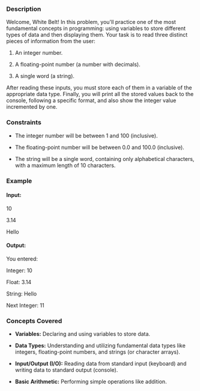 ### Description
Welcome, White Belt! In this problem, you'll practice one of the most fundamental concepts in programming: using variables to store different types of data and then displaying them. Your task is to read three distinct pieces of information from the user:
1. An integer number.
2. A floating-point number (a number with decimals).
3. A single word (a string).

After reading these inputs, you must store each of them in a variable of the appropriate data type. Finally, you will print all the stored values back to the console, following a specific format, and also show the integer value incremented by one.

### Constraints
*   The integer number will be between 1 and 100 (inclusive).
*   The floating-point number will be between 0.0 and 100.0 (inclusive).
*   The string will be a single word, containing only alphabetical characters, with a maximum length of 10 characters.

### Example
#### Input:

10
3.14
Hello


#### Output:

You entered:
Integer: 10
Float: 3.14
String: Hello
Next Integer: 11


### Concepts Covered
*   **Variables:** Declaring and using variables to store data.
*   **Data Types:** Understanding and utilizing fundamental data types like integers, floating-point numbers, and strings (or character arrays).
*   **Input/Output (I/O):** Reading data from standard input (keyboard) and writing data to standard output (console).
*   **Basic Arithmetic:** Performing simple operations like addition.